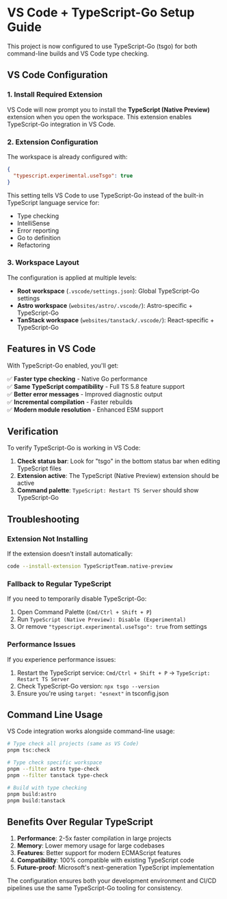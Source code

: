 # VS Code + TypeScript-Go Setup Guide

This project is now configured to use TypeScript-Go (tsgo) for both command-line builds and VS Code type checking.

## VS Code Configuration

### 1. Install Required Extension

VS Code will now prompt you to install the **TypeScript (Native Preview)** extension when you open the workspace. This extension enables TypeScript-Go integration in VS Code.

### 2. Extension Configuration

The workspace is already configured with:

```json
{
  "typescript.experimental.useTsgo": true
}
```

This setting tells VS Code to use TypeScript-Go instead of the built-in TypeScript language service for:

- Type checking
- IntelliSense
- Error reporting
- Go to definition
- Refactoring

### 3. Workspace Layout

The configuration is applied at multiple levels:

- **Root workspace** (`.vscode/settings.json`): Global TypeScript-Go settings
- **Astro workspace** (`websites/astro/.vscode/`): Astro-specific + TypeScript-Go
- **TanStack workspace** (`websites/tanstack/.vscode/`): React-specific + TypeScript-Go

## Features in VS Code

With TypeScript-Go enabled, you'll get:

✅ **Faster type checking** - Native Go performance  
✅ **Same TypeScript compatibility** - Full TS 5.8 feature support  
✅ **Better error messages** - Improved diagnostic output  
✅ **Incremental compilation** - Faster rebuilds  
✅ **Modern module resolution** - Enhanced ESM support

## Verification

To verify TypeScript-Go is working in VS Code:

1. **Check status bar**: Look for "tsgo" in the bottom status bar when editing TypeScript files
2. **Extension active**: The TypeScript (Native Preview) extension should be active
3. **Command palette**: `TypeScript: Restart TS Server` should show TypeScript-Go

## Troubleshooting

### Extension Not Installing

If the extension doesn't install automatically:

```bash
code --install-extension TypeScriptTeam.native-preview
```

### Fallback to Regular TypeScript

If you need to temporarily disable TypeScript-Go:

1. Open Command Palette (`Cmd/Ctrl + Shift + P`)
2. Run `TypeScript (Native Preview): Disable (Experimental)`
3. Or remove `"typescript.experimental.useTsgo": true` from settings

### Performance Issues

If you experience performance issues:

1. Restart the TypeScript service: `Cmd/Ctrl + Shift + P` → `TypeScript: Restart TS Server`
2. Check TypeScript-Go version: `npx tsgo --version`
3. Ensure you're using `target: "esnext"` in tsconfig.json

## Command Line Usage

VS Code integration works alongside command-line usage:

```bash
# Type check all projects (same as VS Code)
pnpm tsc:check

# Type check specific workspace
pnpm --filter astro type-check
pnpm --filter tanstack type-check

# Build with type checking
pnpm build:astro
pnpm build:tanstack
```

## Benefits Over Regular TypeScript

1. **Performance**: 2-5x faster compilation in large projects
2. **Memory**: Lower memory usage for large codebases
3. **Features**: Better support for modern ECMAScript features
4. **Compatibility**: 100% compatible with existing TypeScript code
5. **Future-proof**: Microsoft's next-generation TypeScript implementation

The configuration ensures both your development environment and CI/CD pipelines use the same TypeScript-Go tooling for consistency.

